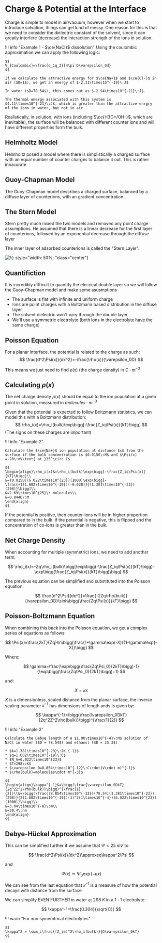 # Charge & Potential at the Interface

Charge is simple to model in air/vacuum, however when we start to introduce solvation, things can get kind of messy. One reason for this is that we need to consider the dielectric constant of the solvent, since it can greatly interfere (decrease) the interaction strength of the ions in solution.

!!! info "Example 1 - $\ce{NaCl}$ dissolution"
	Using the coulombic approximation we can apply the following logic:
	
	$$
	V_{Coulombic}=\frac{q_1q_2}{4\pi D\varepsilon_0d}
	$$
	
	If we calculate the attractive energy for $\ce{Na+}$ and $\ce{Cl-}$ in air ($D=1$), we get an energy of $-2.31\times10^{-19}\:J$
	
	In water ($D=78.54$), this comes out as $-2.94\times10^{-21}\:J$.
	
	The thermal energy associated with this system is $4.11\times10^{-21}\:J$, which is greater than the attractive enrgry of the ions in water, but not in air.



Realistically, in solution, with ions (including $\ce{H3O+/OH-}$, which are inevitable), the surface will be balanced with different counter ions and will have different properties form the bulk.

## Helmholtz Model

Helmholtz posed a model where there is simplistically a charged surface with an equal number of counter charges to balance it out. This is rather innacurate

## Guoy-Chapman Model

The Guoy-Chapman model describes a charged surface, balanced by a diffuse layer of counterions, with an gradient concentration.

## The Stern Model

Stern pretty much mixed the two models and removed any point charge assumptions. He assumed that there is a linear decrease for the first layer of counterions, followed by an exponential decrease through the diffuse layer

The inner layer of adsorbed counterions is called the "Stern Layer".

![!](https://www.researchgate.net/profile/D_Smeulders/publication/241886117/figure/fig10/AS:320633834623019@1453456471926/Electric-double-layer-according-to-the-Stern-model-The-inner-and-outer-Helmholtz-planes.png){: style="width: 50%; "class="center"}


## Quantifiction

It is incredibly difficult to quantify the elecrical double layer so we will follow the Guoy-Chapman model and make some asusmptions

* The surface is flat with infinite and uniform charge
* Ions are point charges with a Boltzmann based distribution in the diffuse layer
* The solvent dielectric won't vary through the double layer
* We'll use a symmetric electrolyte (both ions in the electrolyte have the same charge)



## Poisson Equation

For a planar interface, the potential is related to the charge as such:
$$
\frac{d^2\Psi(x)}{dx^2}=-\frac{\rho(x)}{\varepsilon_0D}
$$

This means we just need to find $\rho(x)$ (the charge density) in $C\cdot m^{-3}$

## Calculating $\rho(x)$

The net charge density $\rho(x)$ should be equal to the ion population at a given point in solution, measured in $molecules\cdot m^{-3}$

Given that the potential is expected to follow Boltzmann statistics, we can model this with a Boltzmann distribution:
$$
\rho_i(x)=\rho_i(bulk)\exp\bigg[-\frac{Z_iq\Psi(x)}{kT}\bigg]
$$
(The signs on these charges are important)

!!! info "Example 2"
	
	Calculate the $\ce{Na+}$ ion population at distance $x$ from the surface if the bulk concentration is $0.0150\:M$ and $\Psi(x) =-28\:mV\text{ at }25^\circ C$
	
	$$
	\begin{align}\rho_i(x)&=\rho_i(bulk)\exp\bigg[-\frac{Z_iq\Psi(x)}{kT}\bigg]\\
	&=(0.0150)(6.022\times10^{23})(1000)\exp\bigg[-\frac{+1(1.602\times10^{-19})(-0.028)}{(1.381\times10^{-23})(298)}\bigg]\\
	&=2.69\times10^{25}\: molecules\\
	&=0.0446\:M
	\end{align}
	$$

If the potential is positive, then counter-ions will be in higher proportion compared to in the bulk. if the potential is negative, this is flipped and the concentration of co-ions is greater than in the bulk.

## Net Charge Density

When accounting for multiple (symmetric) ions, we need to add another term:

$$
\rho_i(x)=-Zq\rho_i(bulk)\bigg[\exp\bigg(-\frac{Z_iq\Psi(x)}{kT}\bigg)-\exp\bigg(\frac{Z_iq\Psi(x)}{kT}\bigg)\bigg]
$$

The previous equation can be simplified and substituted into the Poisson equation:

$$
\frac{d^2\Psi}{dx^2}=\frac{-2Zq\rho(bulk)}{\varepsilon_0D}\sinh\bigg(\frac{Zq\Psi(x)}{kT}\bigg)
$$

## Poisson-Boltzmann Equation 

When combining this back into the Poisson equation, we get a complex series of equations as follows:

$$
\Psi(x)=\frac{2kT}{Zq}\ln\bigg(\frac{1+\gamma\exp(-X)}{1-\gamma\exp(-X)}\bigg)
$$

Where:

$$
\gamma=\frac{\exp\bigg(\frac{Zq\Psi_0}{2kT}\bigg)-1}{\exp\bigg(\frac{Zq\Psi_0}{2kT}\bigg)+1}
$$

and:

$$
X=\kappa x
$$

$X$ is a dimensionless, scaled distance from the planar surface, the inverse scaling parameter $\kappa^{-1}$ has dimensions of length ands is given by:

$$
\kappa^{-1}=\bigg(\frac{\varepsilon_0DkT}{2q^2Z^2\rho(bulk)}\bigg)^{\frac{1}{2}}
$$

!!! info "Example 3"
	
	Calculate the Debye length of a $1.00\times10^{-4}\:M$ solution of NaCl in water ($D = 78.54$) and ethanol ($D = 25.3$)
	
	* $k=1.381\times10^{-23}\:JK_{-1}$
	* $q=1.602\times10^{-19}\:C$
	* $N_A=6.022\times10^{23}$
	* $T=298\:K$
	* $\varepsilon_0=8.854\times10^{-12}\:C\cdot(V\cdot m)^{-1}$
	* $\rho(bulk)=molecules\cdot m^{-3}$
	
	$$
	\begin{align}\kappa^{-1}&=\bigg(\frac{\varepsilon_0DkT}{2q^2Z^2\rho(bulk)}\bigg)^{\frac{1}{2}}\\&=\bigg(\frac{(8.854\times10^{-12})(78.54)(1.381\times10^{-23})(298)}{2(1.602\times10^{-19})(1)^2(1\times10^{-4})(6.022\times10^{23})(1000)}\bigg)\\
	&=3.04\times10^{-8}\:m\\
	&=30.4\:nm
	\end{align}
	$$

## Debye-Hückel Approximation

This can be simplified further if we assume that $\Psi<25\:mV$ to:

$$
\frac{d^2\Psi(x)}{dx^2}\approxeq\kappa^2\Psi
$$

and 

$$
\Psi(x)\approxeq\Psi_0\exp(-\kappa x)
$$

We can see from the last equation that $\kappa^{-1}$ is a measure of how the potential decays with distance from the surface

We can simplify EVEN FURTHER in water at $298\:K$ in a $1:1$ electrolyte:

$$
\kappa^-1=\frac{0.304}{\sqrt{C}}
$$

!!! warn "For non symemtrical electrolytes"
	
	$$
	\kappa^2 = \sum_i\frac{(Z_ie)^2\rho_i(bulk)}{D\varepsilon_0kT}
	$$

